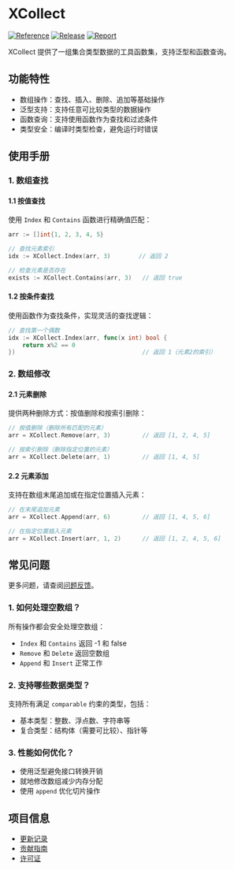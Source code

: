 # XCollect

[![Reference](https://pkg.go.dev/badge/github.com/eframework-org/EP.GO.UTIL/XCollect.svg)](https://pkg.go.dev/github.com/eframework-org/EP.GO.UTIL/XCollect)
[![Release](https://img.shields.io/github/v/tag/eframework-org/EP.GO.UTIL)](https://github.com/eframework-org/EP.GO.UTIL/tags)
[![Report](https://goreportcard.com/badge/github.com/eframework-org/EP.GO.UTIL)](https://goreportcard.com/report/github.com/eframework-org/EP.GO.UTIL)

XCollect 提供了一组集合类型数据的工具函数集，支持泛型和函数查询。

## 功能特性

- 数组操作：查找、插入、删除、追加等基础操作
- 泛型支持：支持任意可比较类型的数据操作
- 函数查询：支持使用函数作为查找和过滤条件
- 类型安全：编译时类型检查，避免运行时错误

## 使用手册

### 1. 数组查找

#### 1.1 按值查找
使用 `Index` 和 `Contains` 函数进行精确值匹配：

```go
arr := []int{1, 2, 3, 4, 5}

// 查找元素索引
idx := XCollect.Index(arr, 3)        // 返回 2

// 检查元素是否存在
exists := XCollect.Contains(arr, 3)   // 返回 true
```

#### 1.2 按条件查找
使用函数作为查找条件，实现灵活的查找逻辑：

```go
// 查找第一个偶数
idx := XCollect.Index(arr, func(x int) bool {
    return x%2 == 0
})                                    // 返回 1（元素2的索引）
```

### 2. 数组修改

#### 2.1 元素删除
提供两种删除方式：按值删除和按索引删除：

```go
// 按值删除（删除所有匹配的元素）
arr = XCollect.Remove(arr, 3)         // 返回 [1, 2, 4, 5]

// 按索引删除（删除指定位置的元素）
arr = XCollect.Delete(arr, 1)         // 返回 [1, 4, 5]
```

#### 2.2 元素添加
支持在数组末尾追加或在指定位置插入元素：

```go
// 在末尾追加元素
arr = XCollect.Append(arr, 6)         // 返回 [1, 4, 5, 6]

// 在指定位置插入元素
arr = XCollect.Insert(arr, 1, 2)      // 返回 [1, 2, 4, 5, 6]
```

## 常见问题

更多问题，请查阅[问题反馈](../CONTRIBUTING.md#问题反馈)。

### 1. 如何处理空数组？
所有操作都会安全处理空数组：
- `Index` 和 `Contains` 返回 -1 和 false
- `Remove` 和 `Delete` 返回空数组
- `Append` 和 `Insert` 正常工作

### 2. 支持哪些数据类型？
支持所有满足 `comparable` 约束的类型，包括：
- 基本类型：整数、浮点数、字符串等
- 复合类型：结构体（需要可比较）、指针等

### 3. 性能如何优化？
- 使用泛型避免接口转换开销
- 就地修改数组减少内存分配
- 使用 `append` 优化切片操作

## 项目信息

- [更新记录](../CHANGELOG.md)
- [贡献指南](../CONTRIBUTING.md)
- [许可证](../LICENSE)
